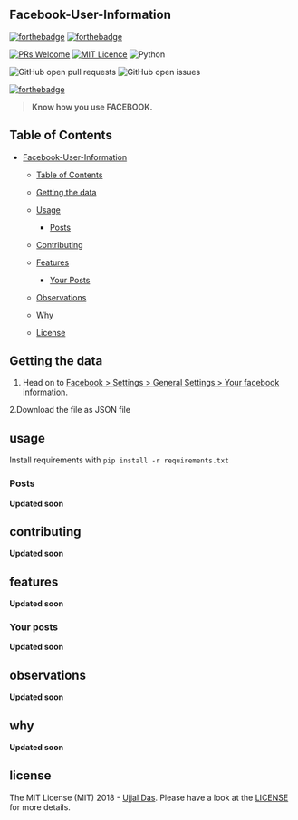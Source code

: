 ## Facebook-User-Information


[![forthebadge](http://forthebadge.com/images/badges/made-with-python.svg)](http://forthebadge.com) [![forthebadge](https://forthebadge.com/images/badges/for-you.svg)](https://forthebadge.com)


[![PRs Welcome](https://img.shields.io/badge/PRs-welcome-brightgreen.svg?style=shields)](http://makeapullrequest.com) [![MIT Licence](https://badges.frapsoft.com/os/mit/mit.png?v=103)](https://opensource.org/licenses/mit-license.php) ![Python](https://img.shields.io/badge/python-3.6-blue.svg)


![GitHub open pull requests](https://img.shields.io/github/issues-pr/ujjaldas132/facebook-User-Information.svg) 
![GitHub open issues](https://img.shields.io/github/issues/ujjaldas132/facebook-User-Information.svg)



[![forthebadge](https://forthebadge.com/images/badges/check-it-out.svg)](https://forthebadge.com)


> **Know how you use FACEBOOK.**



## Table of Contents

- [Facebook-User-Information](#Facebook-User-Information)
  - [Table of Contents](#table-of-contents)
  - [Getting the data](#getting-the-data)
  - [Usage](#usage)
    - [Posts](#Posts)
    
  - [Contributing](#contributing)
  - [Features](#features)
    - [Your Posts](#Your-posts)
  - [Observations](#observations)
  - [Why](#why)
  - [License](#license)


## Getting the data

1. Head on to [Facebook > Settings > General Settings > Your facebook information](https://www.facebook.com/settings?tab=your_facebook_informations).

2.Download the file as JSON file 

  ## usage
  Install requirements with `pip install -r requirements.txt`
  
  ### Posts
   
   **Updated soon**
   
  ## contributing
  **Updated soon**
  
 ## features
 **Updated soon**
 
 ### Your posts
 **Updated soon**
 
 ## observations
 **Updated soon**
 
 ## why
 **Updated soon**
 
 ## license
 The MIT License (MIT) 2018 - [Ujjal Das](https://github.com/ujjaldas132). Please have a look at the [LICENSE](LICENSE) for more details.
